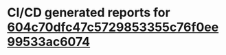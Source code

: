 # CI/CD generated reports for [604c70dfc47c5729853355c76f0ee99533ac6074](https://github.com/hydephp/develop/commit/604c70dfc47c5729853355c76f0ee99533ac6074)
